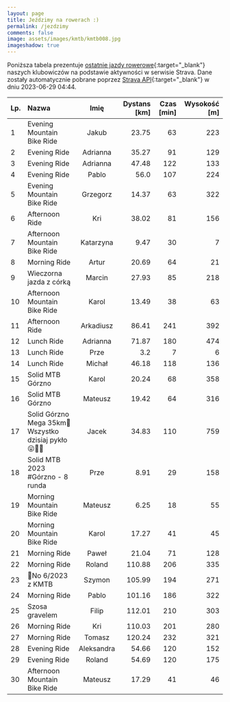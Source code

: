 ```yaml
---
layout: page
title: Jeździmy na rowerach :)
permalink: /jezdzimy
comments: false
image: assets/images/kmtb/kmtb008.jpg
imageshadow: true
---
```


Poniższa tabela prezentuje [ostatnie jazdy rowerowe](https://www.strava.com/clubs/336381){:target="_blank"} naszych klubowiczów na podstawie aktywności w serwisie Strava. Dane zostały automatycznie pobrane poprzez [Strava API](https://developers.strava.com/docs/reference/#api-Clubs-getClubActivitiesById){:target="_blank"} w dniu 2023-06-29 04:44.

Lp. | Nazwa | Imię | Dystans [km] | Czas [min] | Wysokość [m]
:--- | :--- | :---: | ---: | ---: | ---:
1|Evening Mountain Bike Ride|Jakub|23.75|63|223
2|Evening Ride|Adrianna|35.27|91|129
3|Evening Ride|Adrianna|47.48|122|133
4|Evening Ride|Pablo|56.0|107|224
5|Evening Mountain Bike Ride|Grzegorz|14.37|63|322
6|Afternoon Ride|Kri|38.02|81|156
7|Afternoon Mountain Bike Ride|Katarzyna|9.47|30|7
8|Morning Ride|Artur|20.69|64|21
9|Wieczorna jazda z córką |Marcin|27.93|85|218
10|Afternoon Mountain Bike Ride|Karol|13.49|38|63
11|Afternoon Ride|Arkadiusz|86.41|241|392
12|Lunch Ride|Adrianna|71.87|180|474
13|Lunch Ride|Prze|3.2|7|6
14|Lunch Ride|Michał|46.18|118|136
15|Solid MTB Górzno|Karol|20.24|68|358
16|Solid MTB Górzno |Mateusz|19.42|64|316
17|Solid Górzno Mega 35km🦵Wszystko dzisiaj pykło😛💚🔝|Jacek|34.83|110|759
18|Solid MTB 2023 #Górzno - 8 runda|Prze|8.91|29|158
19|Morning Mountain Bike Ride|Mateusz|6.25|18|55
20|Morning Mountain Bike Ride|Karol|17.27|41|45
21|Morning Ride|Paweł|21.04|71|128
22|Morning Ride|Roland|110.88|206|335
23|💯No 6/2023 z KMTB|Szymon|105.99|194|271
24|Morning Ride|Pablo|101.16|186|322
25|Szosa gravelem |Filip|112.01|210|303
26|Morning Ride|Kri|110.03|201|280
27|Morning Ride|Tomasz|120.24|232|321
28|Evening Ride|Aleksandra|54.66|120|152
29|Evening Ride|Roland|54.69|120|175
30|Afternoon Mountain Bike Ride|Mateusz|17.29|41|46
